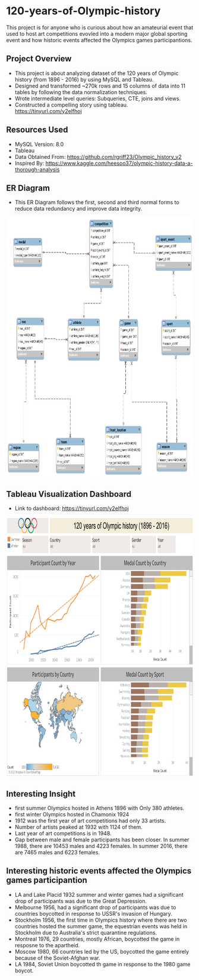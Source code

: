 # 120-years-of-Olympic-history 

This project is for anyone who is curious about how an amateurial event that used to host art competitions evovled into a modern major global sporting event and how historic events affected the Olympics games participantions.

## Project Overview
- This project is about analyzing dataset of the 120 years of Olympic history (from 1896 - 2016) by using MySQL and Tableau.
- Designed and transformed ~270k rows and 15 columns of data into 11 tables by following the data normalization techniques.
- Wrote intermediate level queries: Subqueries, CTE, joins and views.
- Constructed a compelling story using tableau. https://tinyurl.com/y2elfhoj

## Resources Used
- MySQL Version:  8.0
- Tableau
- Data Obtained From:  https://github.com/rgriff23/Olympic_history_v2
- Inspired By:  https://www.kaggle.com/heesoo37/olympic-history-data-a-thorough-analysis

## ER Diagram 
- This ER Diagram follows the first, second and third normal forms to reduce data redundancy and improve data integrity.
<img src="https://github.com/JasonYao3/120-years-of-Olympic-history/blob/master/Pictures/Olympic%20ER%20Diagram.png" width="800" height="700">

## Tableau Visualization Dashboard
- Link to dashboard: https://tinyurl.com/y2elfhoj
<img src="https://github.com/JasonYao3/120-years-of-Olympic-history/blob/master/Pictures/Olympic%20Dashboard.png" width="800" height="700">

## Interesting Insight
- first summer Olympics hosted in Athens 1896 with Only 380 athletes.
- first winter Olympics hosted in Chamonix 1924
- 1912 was the first year of art competitions had only 33 artists.
- Number of artists peaked at 1932 with 1124 of them.
- Last year of art competitions is in 1948.
- Gap between male and female participants has been closer. In summer 1988, there are 10453 males and 4223 females. In summer 2016, there are 7465 males and 6223 females. 

## Interesting historic events affected the Olympics games participantion
- LA and Lake Placid 1932 summer and winter games had a significant drop of participants was due to the Great Depression.
- Melbourne 1956, had a significant drop of participants was due to countries boycotted in response to USSR's invasion of Hungary.
- Stockholm 1956, the first time in Olympics history where there are two countries hosted the summer game, the equestrian events was held in Stockholm due to Australia's strict quarantine regulations.
- Montreal 1976, 29 countries, mostly African, boycotted the game in resposne to the apartheid.
- Moscow 1980, 66 countries led by the US, boycotted the game entirely because of the Soviet-Afghan war.
- LA 1984, Soviet Union boycotted th game in response to the 1980 game boycot.



